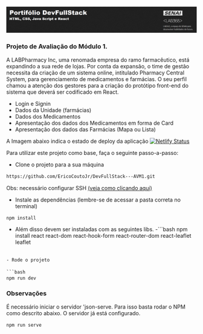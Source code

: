 ![Capa Portifoil DevFullStack](ImagemPortifolio.png)

### Projeto de Avaliação do Módulo 1.

A LABPharmacy Inc, uma renomada empresa do ramo farmacêutico, está expandindo a sua rede de lojas. Por conta da expansão, o time de gestão necessita da criação de um sistema online, intitulado Pharmacy Central System, para gerenciamento de medicamentos e farmácias. O seu perfil chamou a atenção dos gestores para a criação do protótipo front-end do sistema que deverá ser codificado em React.

- Login e Signin
- Dados da Unidade (farmácias)
- Dados dos Medicamentos
- Apresentação dos dados dos Medicamentos em forma de Card
- Apresentação dos dados das Farmácias (Mapa ou Lista)

A Imagem abaixo indica o estado de deploy da aplicação
[![Netlify Status](https://api.netlify.com/api/v1/badges/48cb3b3c-3b28-4b9c-9bfd-a7680fa87d93/deploy-status)](https://app.netlify.com/sites/soft-appfarma/deploys)

Para utilizar este projeto como base, faça o seguinte passo-a-passo:

- Clone o projeto para a sua máquina

```bash
https://github.com/EricoCoutoJr/DevFullStack---AVM1.git
```

Obs: necessário configurar SSH [(veja como clicando aqui)](https://www.youtube.com/watch?v=n-H1eFSsugo)

- Instale as dependências (lembre-se de acessar a pasta correta no terminal)

```bash
npm install
```
- Além disso devem ser instaladas com as seguintes libs.
-```bash
npm install react react-dom react-hook-form react-router-dom react-leaflet leaflet
```

- Rode o projeto

```bash
npm run dev
```

### Observações

É necessário iniciar o servidor 'json-serve. Para isso basta rodar o
NPM como descrito abaixo. O servidor já está configurado.

```bash
npm run serve
```
